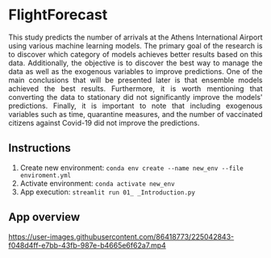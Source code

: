 # FlightForecast

<p align="justify"> 
This study predicts the number of arrivals at the Athens International Airport using various machine learning models. The primary goal of the research is to discover which category of models achieves better results based on this data. Additionally, the objective is to discover the best way to manage the data as well as the exogenous variables to improve predictions. One of the main conclusions that will be presented later is that ensemble models achieved the best results. Furthermore, it is worth mentioning that converting the data to stationary did not significantly improve the models' predictions. Finally, it is important to note that including exogenous variables such as time, quarantine measures, and the number of vaccinated citizens against Covid-19 did not improve the predictions.
</p>

## Instructions
1. Create new environment: ``conda env create --name new_env --file enviroment.yml``
1. Activate environment: ``conda activate new_env``
1. App execution: ``streamlit run 01_ _Introduction.py``


## App overview
https://user-images.githubusercontent.com/86418773/225042843-f048d4ff-e7bb-43fb-987e-b4665e6f62a7.mp4

